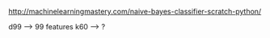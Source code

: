 http://machinelearningmastery.com/naive-bayes-classifier-scratch-python/

d99 --> 99 features
k60 --> ?